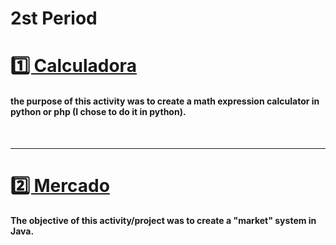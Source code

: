 <h1 text-align=center>2st Period</h1>

<div>
  <h1 text-align="center"><a href="calculadora.py">1️⃣ Calculadora</a></h1>
  <h4>the purpose of this activity was to create a math expression calculator in python or php (I chose to do it in python).</h4>
</div>
</br>

---

<div>
   <h1><a href=https://github.com/brunoliratm/MarketONE-UNIFACOL>2️⃣ Mercado</a></h1>
   <h4>The objective of this activity/project was to create a "market" system in Java.</h4>
</div>
